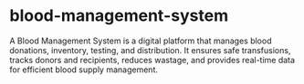 # blood-management-system
A Blood Management System is a digital platform that manages blood donations, inventory, testing, and distribution. It ensures safe transfusions, tracks donors and recipients, reduces wastage, and provides real-time data for efficient blood supply management.
